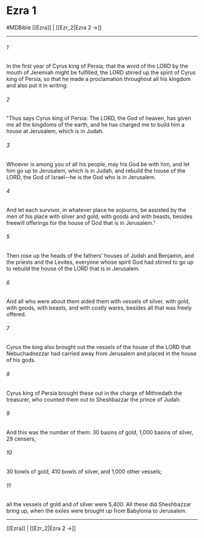 # Ezra 1
#MDBible
[[Ezra]] | [[Ezr_2|Ezra 2 →]]

***

###### 1 
In the first year of Cyrus king of Persia, that the word of the LORD by the mouth of Jeremiah might be fulfilled, the LORD stirred up the spirit of Cyrus king of Persia, so that he made a proclamation throughout all his kingdom and also put it in writing: 

###### 2 
"Thus says Cyrus king of Persia: The LORD, the God of heaven, has given me all the kingdoms of the earth, and he has charged me to build him a house at Jerusalem, which is in Judah. 

###### 3 
Whoever is among you of all his people, may his God be with him, and let him go up to Jerusalem, which is in Judah, and rebuild the house of the LORD, the God of Israel--he is the God who is in Jerusalem. 

###### 4 
And let each survivor, in whatever place he sojourns, be assisted by the men of his place with silver and gold, with goods and with beasts, besides freewill offerings for the house of God that is in Jerusalem." 

###### 5 
Then rose up the heads of the fathers' houses of Judah and Benjamin, and the priests and the Levites, everyone whose spirit God had stirred to go up to rebuild the house of the LORD that is in Jerusalem. 

###### 6 
And all who were about them aided them with vessels of silver, with gold, with goods, with beasts, and with costly wares, besides all that was freely offered. 

###### 7 
Cyrus the king also brought out the vessels of the house of the LORD that Nebuchadnezzar had carried away from Jerusalem and placed in the house of his gods. 

###### 8 
Cyrus king of Persia brought these out in the charge of Mithredath the treasurer, who counted them out to Sheshbazzar the prince of Judah. 

###### 9 
And this was the number of them: 30 basins of gold, 1,000 basins of silver, 29 censers, 

###### 10 
30 bowls of gold, 410 bowls of silver, and 1,000 other vessels; 

###### 11 
all the vessels of gold and of silver were 5,400. All these did Sheshbazzar bring up, when the exiles were brought up from Babylonia to Jerusalem. 

***

[[Ezra]] | [[Ezr_2|Ezra 2 →]]
